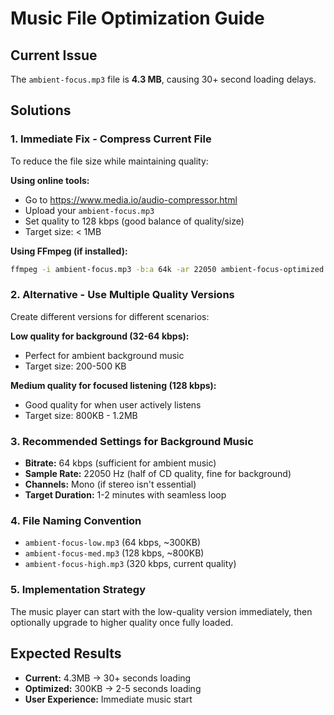 # Music File Optimization Guide

## Current Issue
The `ambient-focus.mp3` file is **4.3 MB**, causing 30+ second loading delays.

## Solutions

### 1. Immediate Fix - Compress Current File
To reduce the file size while maintaining quality:

**Using online tools:**
- Go to https://www.media.io/audio-compressor.html
- Upload your `ambient-focus.mp3`
- Set quality to 128 kbps (good balance of quality/size)
- Target size: < 1MB

**Using FFmpeg (if installed):**
```bash
ffmpeg -i ambient-focus.mp3 -b:a 64k -ar 22050 ambient-focus-optimized.mp3
```

### 2. Alternative - Use Multiple Quality Versions
Create different versions for different scenarios:

**Low quality for background (32-64 kbps):**
- Perfect for ambient background music
- Target size: 200-500 KB

**Medium quality for focused listening (128 kbps):**
- Good quality for when user actively listens
- Target size: 800KB - 1.2MB

### 3. Recommended Settings for Background Music
- **Bitrate:** 64 kbps (sufficient for ambient music)
- **Sample Rate:** 22050 Hz (half of CD quality, fine for background)
- **Channels:** Mono (if stereo isn't essential)
- **Target Duration:** 1-2 minutes with seamless loop

### 4. File Naming Convention
- `ambient-focus-low.mp3` (64 kbps, ~300KB)
- `ambient-focus-med.mp3` (128 kbps, ~800KB)
- `ambient-focus-high.mp3` (320 kbps, current quality)

### 5. Implementation Strategy
The music player can start with the low-quality version immediately, then optionally upgrade to higher quality once fully loaded.

## Expected Results
- **Current:** 4.3MB → 30+ seconds loading
- **Optimized:** 300KB → 2-5 seconds loading
- **User Experience:** Immediate music start
